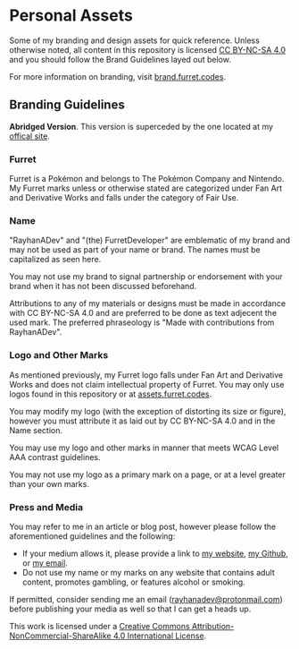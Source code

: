 # Personal Assets

Some of my branding and design assets for quick reference. Unless otherwise noted,
all content in this repository is licensed [CC BY-NC-SA 4.0](https://creativecommons.org/licenses/by-nc-sa/4.0/)
and you should follow the Brand Guidelines layed out below.

For more information on branding, visit [brand.furret.codes](https://brand.furret.codes).

## Branding Guidelines

**Abridged Version**. This version is superceded by the one located at my
[offical site](https://brand.furret.codes).

### Furret

Furret is a Pokémon and belongs to The Pokémon Company and Nintendo. My Furret marks
unless or otherwise stated are categorized under Fan Art and Derivative Works and
falls under the category of Fair Use.

### Name

"RayhanADev" and "(the) FurretDeveloper" are emblematic of my brand and may
not be used as part of your name or brand. The names must be capitalized as seen
here.

You may not use my brand to signal partnership or endorsement with your brand when
it has not been discussed beforehand.

Attributions to any of my materials or designs must be made in accordance
with CC BY-NC-SA 4.0 and are preferred to be done as text adjecent the used mark.
The preferred phraseology is "Made with contributions from RayhanADev".

### Logo and Other Marks

As mentioned previously, my Furret logo falls under Fan Art and Derivative Works
and does not claim intellectual property of Furret. You may only use logos found
in this repository or at [assets.furret.codes](https://assets.furret.codes).

You may modify my logo (with the exception of distorting its size or figure),
however you must attribute it as laid out by CC BY-NC-SA 4.0 and in the Name 
section.

You may use my logo and other marks in manner that meets WCAG Level AAA contrast
guidelines.

You may not use my logo as a primary mark on a page, or at a level greater than
your own marks.

### Press and Media

You may refer to me in an article or blog post, however please follow the
aforementioned guidelines and the following:

- If your medium allows it, please provide a link to [my website](https://www.furret.codes),
  [my Github](https://github.com/rayhanadev), or [my email](mailto:rayhanadev@protonmail.com).
- Do not use my name or my marks on any website that contains adult content,
  promotes gambling, or features alcohol or smoking.

If permitted, consider sending me an email (rayhanadev@protonmail.com) before
publishing your media as well so that I can get a heads up.

This work is licensed under a [Creative Commons Attribution-NonCommercial-ShareAlike 4.0 International License](http://creativecommons.org/licenses/by-nc-sa/4.0/).